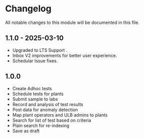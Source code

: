 # Changelog
All notable changes to this module will be documented in this file.

## 1.1.0 - 2025-03-10
- Upgraded to LTS Support .  
- Inbox V2 improvements for better user experience.
- Schedular Issue fixes.

## 1.0.0

- Create Adhoc tests
- Schedule tests for plants
- Submit sample to labs
- Record and analysis of test results
- Post data for anomaly detection
- Map plant operators and ULB admins to plants
- Search for list of test based on criteria
- Plain search for re-indexing
- Save as draft
